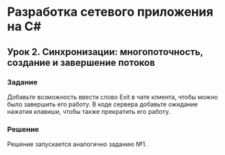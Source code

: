 # Разработка сетевого приложения на C#

## Урок 2. Синхронизации: многопоточность, создание и завершение потоков

### Задание

Добавьте возможность ввести слово Exit в чате клиента, чтобы можно было завершить его работу. В коде сервера добавьте ожидание нажатия клавиши, чтобы также прекратить его работу.

### Решение

Решение запускается аналогично заданию №1.
